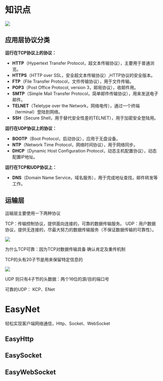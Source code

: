 # 知识点

![](G:\Vin129P\PMP\PMP\Assets\12.EasyNet\Texture\osi.png)

## 应用层协议分类

**运行在TCP协议上的协议：**

- **HTTP**（Hypertext Transfer Protocol，超文本传输协议），主要用于普通浏览。
- **HTTPS**（HTTP over SSL，安全超文本传输协议）,HTTP协议的安全版本。
- **FTP**（File Transfer Protocol，文件传输协议），用于文件传输。
- **POP3**（Post Office Protocol, version 3，邮局协议），收邮件用。
- **SMTP**（Simple Mail Transfer Protocol，简单邮件传输协议），用来发送电子邮件。
- **TELNET**（Teletype over the Network，网络电传），通过一个终端（terminal）登陆到网络。
- **SSH**（Secure Shell，用于替代安全性差的TELNET），用于加密安全登陆用。



**运行在UDP协议上的协议：**

- **BOOTP**（Boot Protocol，启动协议），应用于无盘设备。
- **NTP**（Network Time Protocol，网络时间协议），用于网络同步。
- **DHCP**（Dynamic Host Configuration Protocol，动态主机配置协议），动态配置IP地址。



**运行在TCP和UDP协议上：**

- **DNS**（Domain Name Service，域名服务），用于完成地址查找，邮件转发等工作。


## 运输层

运输层主要使用一下两种协议

TCP：传输控制协议，提供面向连接的，可靠的数据传输服务。
UDP：用户数据协议，提供无连接的，尽最大努力的数据传输服务（不保证数据传输的可靠性）。

![](G:\Vin129P\PMP\PMP\Assets\12.EasyNet\Texture\udptcp.png)



为什么TCP可靠：因为TCP对数据传输具备 确认肯定及重传机制

TCP的头有20子节是用来保留特定信息的

![](G:\Vin129P\PMP\PMP\Assets\12.EasyNet\Texture\tcphead.png)



UDP 则只有4子节的头数据：两个16位的源/目的端口号



可靠的UDP： KCP、ENet





# EasyNet

轻松实现客户端网络通信，Http、Socket、WebSocket

## EasyHttp



## EasySocket



## EasyWebSocket

